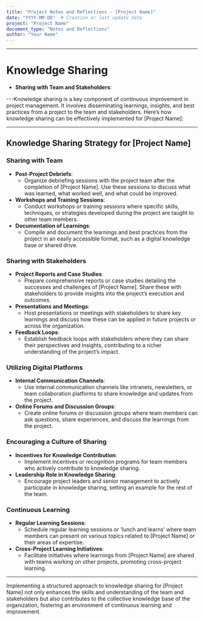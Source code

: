 ```yaml
---
title: "Project Notes and Reflections - [Project Name]"
date: "YYYY-MM-DD"  # Creation or last update date
project: "Project Name"
document_type: "Notes and Reflections"
author: "Your Name"
---
```

---
# Knowledge Sharing

- **Sharing with Team and Stakeholders**:

---Knowledge sharing is a key component of continuous improvement in project management. It involves disseminating learnings, insights, and best practices from a project to the team and stakeholders. Here’s how knowledge sharing can be effectively implemented for [Project Name]:

---

## Knowledge Sharing Strategy for [Project Name]

### Sharing with Team
- **Post-Project Debriefs**:
  - Organize debriefing sessions with the project team after the completion of [Project Name]. Use these sessions to discuss what was learned, what worked well, and what could be improved.
- **Workshops and Training Sessions**:
  - Conduct workshops or training sessions where specific skills, techniques, or strategies developed during the project are taught to other team members.
- **Documentation of Learnings**:
  - Compile and document the learnings and best practices from the project in an easily accessible format, such as a digital knowledge base or shared drive.

### Sharing with Stakeholders
- **Project Reports and Case Studies**:
  - Prepare comprehensive reports or case studies detailing the successes and challenges of [Project Name]. Share these with stakeholders to provide insights into the project’s execution and outcomes.
- **Presentations and Meetings**:
  - Host presentations or meetings with stakeholders to share key learnings and discuss how these can be applied in future projects or across the organization.
- **Feedback Loops**:
  - Establish feedback loops with stakeholders where they can share their perspectives and insights, contributing to a richer understanding of the project’s impact.

### Utilizing Digital Platforms
- **Internal Communication Channels**:
  - Use internal communication channels like intranets, newsletters, or team collaboration platforms to share knowledge and updates from the project.
- **Online Forums and Discussion Groups**:
  - Create online forums or discussion groups where team members can ask questions, share experiences, and discuss the learnings from the project.

### Encouraging a Culture of Sharing
- **Incentives for Knowledge Contribution**:
  - Implement incentives or recognition programs for team members who actively contribute to knowledge sharing.
- **Leadership Role in Knowledge Sharing**:
  - Encourage project leaders and senior management to actively participate in knowledge sharing, setting an example for the rest of the team.

### Continuous Learning
- **Regular Learning Sessions**:
  - Schedule regular learning sessions or ‘lunch and learns’ where team members can present on various topics related to [Project Name] or their areas of expertise.
- **Cross-Project Learning Initiatives**:
  - Facilitate initiatives where learnings from [Project Name] are shared with teams working on other projects, promoting cross-project learning.

---

Implementing a structured approach to knowledge sharing for [Project Name] not only enhances the skills and understanding of the team and stakeholders but also contributes to the collective knowledge base of the organization, fostering an environment of continuous learning and improvement.